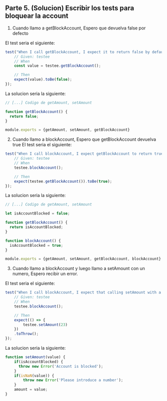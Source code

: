 ## Parte 5. (Solucion) Escribir los tests para bloquear la account
1. Cuando llamo a getBlockAccount, Espero que devuelva false por defecto

El test seria el siguiente:
```javascript
test("When I call getBlockAccount, I expect it to return false by default", () => {
    // Given: testee
    // When
    const value = testee.getBlockAccount();

    // Then
    expect(value).toBe(false);
});
```

La solucion seria la siguiente:
```javascript
// [...] Codigo de getAmount, setAmount

function getBlockAccount() {
  return false;
}

module.exports = {getAmount, setAmount, getBlockAccount}
```

2. Cuando llamo a blockAccount, Espero que getBlockAccount devuelva true
El test seria el siguiente:
```javascript
test("When I call blockAccount, I expect getBlockAccount to return true", () => {
    // Given: testee
    // When
    testee.blockAccount();

    // Then
    expect(testee.getBlockAccount()).toBe(true);
});
```

La solucion seria la siguiente:
```javascript
// [...] Codigo de getAmount, setAmount

let isAccountBlocked = false;

function getBlockAccount() {
  return isAccountBlocked;
}

function blockAccount() {
  isAccountBlocked = true;
}

module.exports = {getAmount, setAmount, getBlockAccount, blockAccount}
```

3. Cuando llamo a blockAccount y luego llamo a setAmount con un numero, Espero recibir un error.

El test seria el siguiente:
```javascript
test("When I call blockAccount, I expect that calling setAmount with a number to return an error", () => {
    // Given: testee
    // When
    testee.blockAccount();

    // Then
    expect(() => { 
        testee.setAmount(23) 
    })
    .toThrow();
});
```

La solucion seria la siguiente:
```javascript
function setAmount(value) {
    if(isAccountBlocked) {
      throw new Error('Account is blocked');
    }
    if(isNaN(value)) {
        throw new Error('Please introduce a number');
    }
    amount = value;
}
```